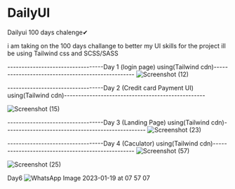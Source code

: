 # DailyUI
Dailyui 100 days chalenge✔

i am taking on the 100 days challange to better my UI skills
 for the project ill be using Tailwind css and SCSS/SASS
 
 
 ----------------------------------Day 1 (login page) using(Tailwind cdn)--------------------------------------------------
![Screenshot (12)](https://user-images.githubusercontent.com/97788659/212324293-609b9ddc-ecc4-4aae-a773-637cac3eebfd.png)


 ----------------------------------Day 2 (Credit card Payment UI) using(Tailwind cdn)--------------------------------------------------
 
 ![Screenshot (15)](https://user-images.githubusercontent.com/97788659/212471964-e7e49e18-e967-4178-9eb9-ba4e2916425c.png)
 
  ----------------------------------Day 3 (Landing Page) using(Tailwind cdn)--------------------------------------------------
![Screenshot (23)](https://user-images.githubusercontent.com/97788659/212768623-c44c14bc-3edc-4639-8912-d8b066b2be62.png)

  ----------------------------------Day 4 (Caculator) using(Tailwind cdn)--------------------------------------------------
  ![Screenshot (57)](https://user-images.githubusercontent.com/97788659/212878082-11b0d6d3-1cb1-46aa-b819-1da5a294fab1.png)
  
![Screenshot (25)](https://user-images.githubusercontent.com/97788659/212878138-61dfb253-a7f6-4458-83b3-123865d1d996.png)

Day6
![WhatsApp Image 2023-01-19 at 07 57 07](https://user-images.githubusercontent.com/97788659/213600737-eb82386b-414f-449b-8cd0-e6d9bb14272b.jpeg)



